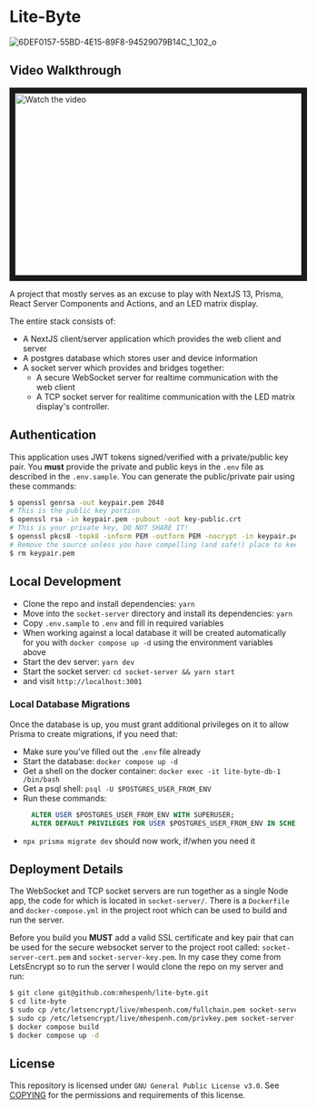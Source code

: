# Lite-Byte

![6DEF0157-55BD-4E15-89F8-94529079B14C_1_102_o](https://github.com/mhespenh/lite-byte/assets/1562473/6ac53f2f-57ed-470d-9769-99ff2a083e81)

## Video Walkthrough
<a href="http://www.youtube.com/watch?feature=player_embedded&v=eYDX1Hv6SPM" target="_blank">
 <img src="http://img.youtube.com/vi/eYDX1Hv6SPM/mqdefault.jpg" alt="Watch the video" width="640" height="320" border="10" />
</a>


A project that mostly serves as an excuse to play with NextJS 13, Prisma, React Server Components and Actions, and an LED matrix display.

The entire stack consists of:
- A NextJS client/server application which provides the web client and server
- A postgres database which stores user and device information
- A socket server which provides and bridges together:
  - A secure WebSocket server for realtime communication with the web client
  - A TCP socket server for realitime communication with the LED matrix display's controller.
  
## Authentication
This application uses JWT tokens signed/verified with a private/public key pair.  You **must** provide the private and public keys in the `.env` file as described in the `.env.sample`.  You can generate the public/private pair using these commands:
```bash
$ openssl genrsa -out keypair.pem 2048
# This is the public key portion
$ openssl rsa -in keypair.pem -pubout -out key-public.crt
# This is your private key, DO NOT SHARE IT!
$ openssl pkcs8 -topk8 -inform PEM -outform PEM -nocrypt -in keypair.pem -out key-private.key
# Remove the source unless you have compelling (and safe!) place to keep it
$ rm keypair.pem
```
## Local Development

- Clone the repo and install dependencies: `yarn`
- Move into the `socket-server` directory and install its dependencies: `yarn`
- Copy `.env.sample` to `.env` and fill in required variables
- When working against a local database it will be created automatically for you with `docker compose up -d` using the environment variables above
- Start the dev server: `yarn dev`
- Start the socket server: `cd socket-server && yarn start` 
- and visit `http://localhost:3001`


### Local Database Migrations

Once the database is up, you must grant additional privileges on it to allow Prisma to create migrations, if you need that:

- Make sure you've filled out the `.env` file already
- Start the database: `docker compose up -d`
- Get a shell on the docker container: `docker exec -it lite-byte-db-1 /bin/bash`
- Get a psql shell: `psql -U $POSTGRES_USER_FROM_ENV`
- Run these commands:
  ```sql
    ALTER USER $POSTGRES_USER_FROM_ENV WITH SUPERUSER;
    ALTER DEFAULT PRIVILEGES FOR USER $POSTGRES_USER_FROM_ENV IN SCHEMA public GRANT select, insert, update, delete ON TABLES TO $POSTGRES_USER_FROM_ENV
  ```
- `npx prisma migrate dev` should now work, if/when you need it

## Deployment Details
The WebSocket and TCP socket servers are run together as a single Node app, the code for which is located in `socket-server/`.  There is a `Dockerfile` and `docker-compose.yml` in the project root which can be used to build and run the server.  

Before you build you **MUST** add a valid SSL certificate and key pair that can be used for the secure websocket server to the project root called: `socket-server-cert.pem` and `socket-server-key.pem`.  In my case they come from LetsEncrypt so to run the server I would clone the repo on my server and run:
```sh
$ git clone git@github.com:mhespenh/lite-byte.git
$ cd lite-byte
$ sudo cp /etc/letsencrypt/live/mhespenh.com/fullchain.pem socket-server-cert.pem
$ sudo cp /etc/letsencrypt/live/mhespenh.com/privkey.pem socket-server-key.pem
$ docker compose build
$ docker compose up -d
```

## License
This repository is licensed under `GNU General Public License v3.0`.  See [COPYING](COPYING) for the permissions and requirements of this license.
